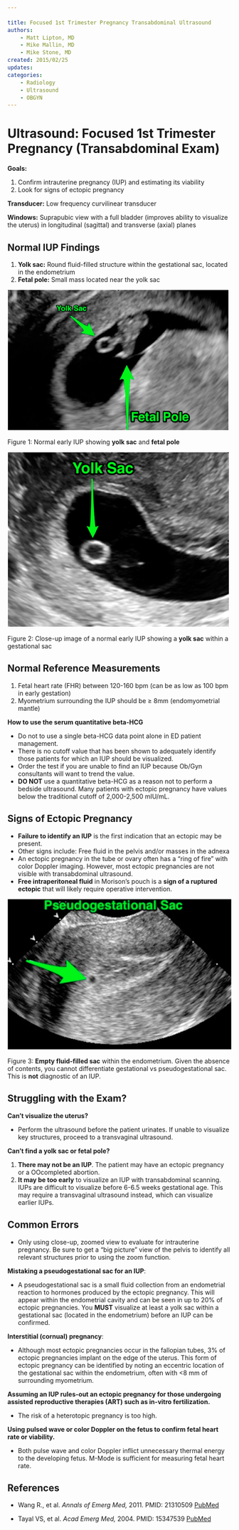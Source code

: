```yaml
---

title: Focused 1st Trimester Pregnancy Transabdominal Ultrasound
authors:
    - Matt Lipton, MD
    - Mike Mallin, MD
    - Mike Stone, MD
created: 2015/02/25
updates:
categories:
    - Radiology
    - Ultrasound
    - OBGYN
---
```


# Ultrasound: Focused 1st Trimester Pregnancy (Transabdominal Exam)

**Goals:**

1. Confirm intrauterine pregnancy (IUP) and estimating its viability
2. Look for signs of ectopic pregnancy

**Transducer:** Low frequency curvilinear transducer

**Windows:** Suprapubic view with a full bladder (improves ability to visualize the uterus) in longitudinal (sagittal) and transverse (axial) planes

## Normal IUP Findings

1. **Yolk sac:** Round fluid-filled structure within the gestational sac, located in the endometrium
2. **Fetal pole:** Small mass located near the yolk sac

![Normal early IUP showing yolk sac and fetal pole](image-1.png)

Figure 1: Normal early IUP showing **yolk sac** and **fetal pole**

![Close-up image of a normal early IUP showing a yolk sac within a gestational sac](image-2.png)

Figure 2: Close-up image of a normal early IUP showing a **yolk sac** within a gestational sac

## Normal Reference Measurements

1. Fetal heart rate (FHR) between 120-160 bpm (can be as low as 100 bpm in early gestation)
2. Myometrium surrounding the IUP should be ≥ 8mm (endomyometrial mantle)

**How to use the serum quantitative beta-HCG**

- Do not to use a single beta-HCG data point alone in ED patient management.
- There is no cutoff value that has been shown to adequately identify those patients for which an IUP should be visualized.
- Order the test if you are unable to find an IUP because Ob/Gyn consultants will want to trend the value. 
- **DO NOT** use a quantitative beta-HCG as a reason not to perform a bedside ultrasound. Many patients with ectopic pregnancy have values below the traditional cutoff of 2,000-2,500 mIU/mL.

## Signs of Ectopic Pregnancy

- **Failure to identify an IUP** is the first indication that an ectopic may be present.
- Other signs include: Free fluid in the pelvis and/or masses in the adnexa
- An ectopic pregnancy in the tube or ovary often has a “ring of fire” with color Doppler imaging. However, most ectopic pregnancies are not visible with transabdominal ultrasound.
- **Free intraperitoneal fluid** in Morison’s pouch is a **sign of a ruptured ectopic** that will likely require operative intervention.

![Empty fluid-filled sac within the endometrium. Given the absence of contents, you cannot differentiate gestational vs pseudogestational sac. This is not diagnostic of an IUP](image-3.png)

Figure 3: **Empty fluid-filled sac** within the endometrium. Given the absence of contents, you cannot differentiate gestational vs pseudogestational sac. This is **not** diagnostic of an IUP.

## Struggling with the Exam?

**Can’t visualize the uterus?**

- Perform the ultrasound before the patient urinates. If unable to visualize key structures, proceed to a transvaginal ultrasound.

**Can’t find a yolk sac or fetal pole?**

1. **There may not be an IUP**. The patient may have an ectopic pregnancy or a OOcompleted abortion.
2. **It may be too early** to visualize an IUP with transabdominal scanning. IUPs are difficult to visualize before 6-6.5 weeks gestational age. This may require a transvaginal ultrasound instead, which can visualize earlier IUPs.

## Common Errors

- Only using close-up, zoomed view to evaluate for intrauterine pregnancy. Be sure to get a “big picture” view of the pelvis to identify all relevant structures prior to using the zoom function.

**Mistaking a pseudogestational sac for an IUP**: 

- A pseudogestational sac is a small fluid collection from an endometrial reaction to hormones produced by the ectopic pregnancy. This will appear within the endometrial cavity and can be seen in up to 20% of ectopic pregnancies. You **MUST** visualize at least a yolk sac within a gestational sac (located in the endometrium) before an IUP can be confirmed.

**Interstitial (cornual) pregnancy**: 

- Although most ectopic pregnancies occur in the fallopian tubes, 3% of ectopic pregnancies implant on the edge of the uterus. This form of ectopic pregnancy can be identified by noting an eccentric location of the gestational sac within the endometrium, often with &lt;8 mm of surrounding myometrium.

**Assuming an IUP rules-out an ectopic pregnancy for those undergoing assisted reproductive therapies (ART) such as in-vitro fertilization.** 

- The risk of a heterotopic pregnancy is too high.

**Using pulsed wave or color Doppler on the fetus to confirm fetal heart rate or viability.** 

- Both pulse wave and color Doppler inflict unnecessary thermal energy to the developing fetus. M-Mode is sufficient for measuring fetal heart rate.

## References

- Wang R., et al. _Annals of Emerg Med,_ 2011. PMID: 21310509 [PubMed](http://www.ncbi.nlm.nih.gov/pubmed/?term=Use+of+a+%CE%B2-hCG+discriminatory+zone+with+bedside+pelvic+ultrasonography.)

- Tayal VS, et al. _Acad Emerg Med,_ 2004. PMID: 15347539 [PubMed](http://www.ncbi.nlm.nih.gov/pubmed/15347539)
